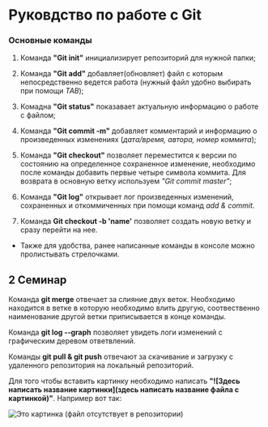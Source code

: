# Руковдство по работе с Git

### Основные команды

1. Команда **"Git init"** инициализирует репозиторий для нужной папки;

2. Команда **"Git add"** добавляет(обновляет) файл с которым непосредственно ведется работа (нужный файл удобно выбирать при помощи *TAB*);

3. Комадна **"Git status"** показавает актуальную информацию о работе с файлом;

4. Команда **"Git commit -m"** добавляет комментарий и информацию о произведенных изменениях (*дата/время, автора, номер коммита*);

5. Команда **"Git checkout"** позволяет переместится к версии по состоянию на определенное сохраненное изменение, необходимо после команды добавить первые четыре символа коммита. Для возврата в основную ветку используем *"Git commit master"*;

6. Команда **"Git log"** открывает лог произведенных изменений, сохраненных и откоммиченных при помощи команд *add & commit*.

7. Команда **Git checkout -b 'name'** позволяет создать новую ветку и сразу перейти на нее.

* Также для удобства, ранее написанные команды в консоле можно пролистывать стрелочками.

## 2 Семинар

Команда **git merge** отвечает за слияние двух веток. Необходимо находится в ветке в которую необходимо влить другую, соотвественно наименование другой ветки приписывается в конце команды.

Команда **git log --graph** позволяет увидеть логи изменений с графическим деревом ответвлений.

Команды **git pull & git push** отвечают за скачивание и загрузку с удаленного репозитория на локальный репозиторий.

Для того чтобы вставить картинку необходимо написать **"![Здесь написать название картинки](здесь написать название файла с картинкой)"**.
Например вот так:

![Это картинка](image.jpg) (файл отсутствует в репозитории)
